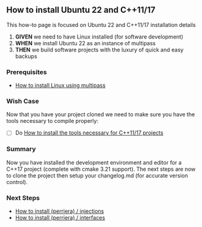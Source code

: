 
## How to install Ubuntu 22 and C++11/17 
This how-to page is focused on Ubuntu 22 and C++11/17 installation details

 1. **GIVEN** we need to have Linux installed (for software development)
 2. **WHEN** we install Ubuntu 22 as an instance of multipass 
 3. **THEN** we build software projects with the luxury of quick and easy backups

### Prerequisites
  - [How to install Linux using multipass](https://github.com/perriera/for_interfaces/blob/main/vm/multipass/MENU.md)

### Wish Case
Now that you have your project cloned we need to make sure you have the tools necessary to compile properly:

  - [ ] Do [How to install the tools necessary for C++11/17 projects](https://github.com/perriera/for_interfaces/blob/main/cpp/INSTALL.md)

### Summary 
Now you have installed the development environment and editor for a C++17 project (complete with cmake 3.21 support). The next steps are now to clone the project then setup your changelog.md (for accurate version control).

### Next Steps
 - [How to install (perriera) / injections](https://github.com/perriera/for_interfaces/blob/main/injections/README.md)
- [How to install (perriera) / interfaces](https://github.com/perriera/for_interfaces/blob/main/injections/interfaces/README.md)
